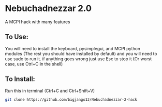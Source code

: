 # Nebuchadnezzar 2.0
A MCPI hack with many features
## To Use:
You will need to install the keyboard, pysimplegui, and MCPI python modules (The rest you should have installed by default) and you will need to use sudo to run it. if anything goes wrong just use Esc to stop it (Or worst case, use Ctrl+C in the shell)
## To Install:
Run this in terminal (Ctrl+C and Ctrl+Shift+V) 
```bash
git clone https://github.com/bigjango13/Nebuchadnezzar-2-hack
```
